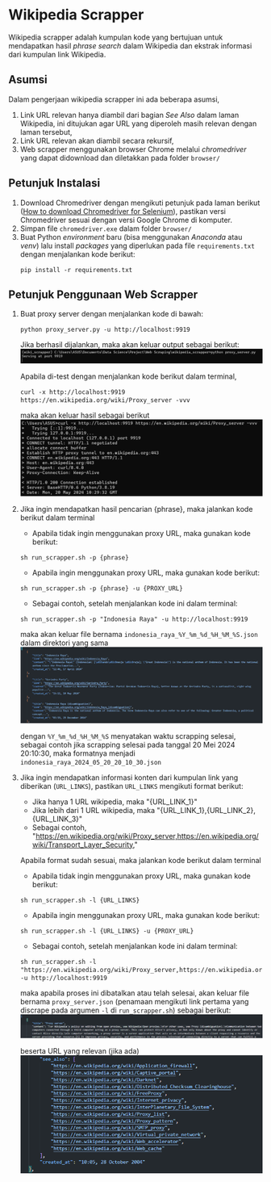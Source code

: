 # Wikipedia Scrapper
Wikipedia scrapper adalah kumpulan kode yang bertujuan untuk mendapatkan hasil *phrase search* dalam Wikipedia dan ekstrak informasi dari kumpulan link Wikipedia.

## Asumsi
Dalam pengerjaan wikipedia scrapper ini ada beberapa asumsi,
1. Link URL relevan hanya diambil dari bagian *See Also* dalam laman Wikipedia, ini ditujukan agar URL yang diperoleh masih relevan dengan laman tersebut,
2. Link URL relevan akan diambil secara rekursif,
3. Web scrapper menggunakan browser Chrome melalui *chromedriver* yang dapat didownload dan diletakkan pada folder `browser/`

## Petunjuk Instalasi
1. Download Chromedriver dengan mengikuti petunjuk pada laman berikut ([How to download Chromedriver for Selenium](https://www.automationtestinghub.com/download-chrome-driver/)), pastikan versi Chromedriver sesuai dengan versi Google Chrome di komputer.
2. Simpan file `chromedriver.exe` dalam folder `browser/`
3. Buat Python *environment* baru (bisa menggunakan *Anaconda* atau *venv*) lalu install *packages* yang diperlukan pada file `requirements.txt` dengan menjalankan kode berikut:
    ```
    pip install -r requirements.txt
    ```

## Petunjuk Penggunaan Web Scrapper
1. Buat proxy server dengan menjalankan kode di bawah: 
    ```
    python proxy_server.py -u http://localhost:9919
    ```
    Jika berhasil dijalankan, maka akan keluar output sebagai berikut:
    ![proxy_server_success](img/proxy_server_success.png "proxy_server_success")

    Apabila di-test dengan menjalankan kode berikut dalam terminal,
    ```
    curl -x http://localhost:9919 https://en.wikipedia.org/wiki/Proxy_server -vvv
    ```
    maka akan keluar hasil sebagai berikut
    ![curl_success](img/curl_success.png "curl_success")

2. Jika ingin mendapatkan hasil pencarian {phrase}, maka jalankan kode berikut dalam terminal
    * Apabila tidak ingin menggunakan proxy URL, maka gunakan kode berikut:
    ```
    sh run_scrapper.sh -p {phrase}
    ```
    * Apabila ingin menggunakan proxy URL, maka gunakan kode berikut:
    ```
    sh run_scrapper.sh -p {phrase} -u {PROXY_URL}
    ```
    * Sebagai contoh, setelah menjalankan kode ini dalam terminal:
    ```
    sh run_scrapper.sh -p "Indonesia Raya" -u http://localhost:9919
    ```
    maka akan keluar file bernama `indonesia_raya_%Y_%m_%d_%H_%M_%S.json` dalam direktori yang sama
    ![phrase_Search_result](img/phrase_search_result.png "phrase_search_result")

    dengan `%Y_%m_%d_%H_%M_%S` menyatakan waktu scrapping selesai, sebagai contoh jika scrapping selesai pada tanggal 20 Mei 2024 20:10:30, maka formatnya menjadi `indonesia_raya_2024_05_20_20_10_30.json`

3. Jika ingin mendapatkan informasi konten dari kumpulan link yang diberikan (`URL_LINKS`), pastikan `URL_LINKS` mengikuti format berikut:
    * Jika hanya 1 URL wikipedia, maka "{URL_LINK_1}"
    * Jika lebih dari 1 URL wikipedia, maka "{URL_LINK_1},{URL_LINK_2},{URL_LINK_3}"
    * Sebagai contoh, "https://en.wikipedia.org/wiki/Proxy_server,https://en.wikipedia.org/wiki/Transport_Layer_Security,"

    Apabila format sudah sesuai, maka jalankan kode berikut dalam terminal
    * Apabila tidak ingin menggunakan proxy URL, maka gunakan kode berikut:
    ```
    sh run_scrapper.sh -l {URL_LINKS}
    ```
    * Apabila ingin menggunakan proxy URL, maka gunakan kode berikut:
    ```
    sh run_scrapper.sh -l {URL_LINKS} -u {PROXY_URL}
    ```
    * Sebagai contoh, setelah menjalankan kode ini dalam terminal:
    ```
    sh run_scrapper.sh -l "https://en.wikipedia.org/wiki/Proxy_server,https://en.wikipedia.org/wiki/Transport_Layer_Security", -u http://localhost:9919
    ```

    maka apabila proses ini dibatalkan atau telah selesai, akan keluar file bernama `proxy_server.json` (penamaan mengikuti link pertama yang discrape pada argumen `-l` di `run_scrapper.sh`) sebagai berikut:
    ![page_info_result_1](img/page_info_result_1.png "page_info_result_1")
    
    beserta URL yang relevan (jika ada)
    ![page_info_result_2](img/page_info_result_2.png "page_info_result_2")
